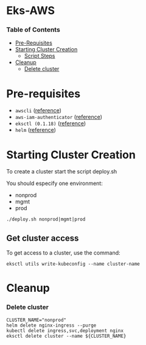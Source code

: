 # Eks-AWS

### Table of Contents

* [Pre-Requisites](#Pre-requisites)
* [Starting Cluster Creation](#starting-cluster-creation)
  * [Script Steps](#script-steps)
* [Cleanup](#Cleanup)
  * [Delete cluster](#delete-cluster)


# Pre-requisites

* `awscli` ([reference](https://docs.aws.amazon.com/cli/latest/userguide/cli-chap-install.html))
* `aws-iam-authenticator` ([reference](https://docs.aws.amazon.com/eks/latest/userguide/install-aws-iam-authenticator.html))
* `eksctl (0.1.18)` ([reference](https://github.com/weaveworks/eksctl))
* `helm` ([reference](https://docs.helm.sh/using_helm/#installing-helm))



<a id="starting-cluster-creation">

# Starting Cluster Creation

To create a cluster start the script deploy.sh

You should especify one environment:
- nonprod
- mgmt
- prod

```shell 
./deploy.sh nonprod|mgmt|prod
```


## Get cluster access

To get access to a cluster, use the command:
```shell 
eksctl utils write-kubeconfig --name cluster-name
```


# Cleanup

<a id="delete-cluster">

### Delete cluster
```shell
CLUSTER_NAME="nonprod"
helm delete nginx-ingress --purge
kubectl delete ingress,svc,deployment nginx
eksctl delete cluster --name ${CLUSTER_NAME}
```


